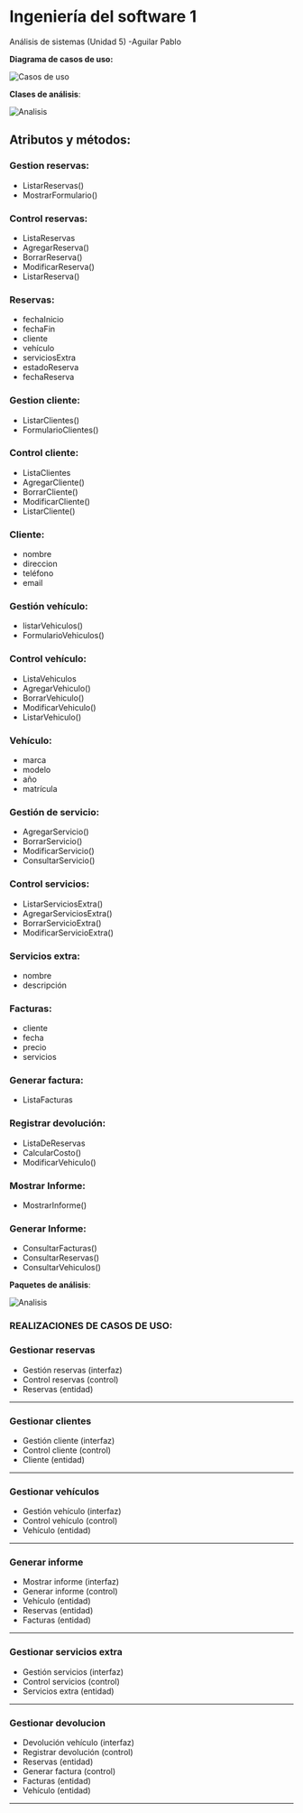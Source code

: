 # Ingeniería del software 1
Análisis de sistemas (Unidad 5)
-Aguilar Pablo

**Diagrama de casos de uso:**

![Casos de uso](diagrama_casos_de_uso.png "Casos de uso")

**Clases de análisis**:

![Analisis](Clases_de_analisis.png "analisis")

## **Atributos y métodos:**
### **Gestion reservas:**

- ListarReservas()
- MostrarFormulario()

### **Control reservas:**

- ListaReservas
- AgregarReserva()
- BorrarReserva()
- ModificarReserva()
- ListarReserva()

### **Reservas:**

- fechaInicio
- fechaFin
- cliente
- vehículo
- serviciosExtra
- estadoReserva
- fechaReserva

### **Gestion cliente:**

- ListarClientes()
- FormularioClientes()

### **Control cliente:**

- ListaClientes
- AgregarCliente()
- BorrarCliente()
- ModificarCliente()
- ListarCliente()

### **Cliente:**

- nombre
- direccion
- teléfono
- email

### **Gestión vehículo:**

- listarVehiculos()
- FormularioVehiculos()

### **Control vehículo:**

- ListaVehiculos
- AgregarVehiculo()
- BorrarVehiculo()
- ModificarVehiculo()
- ListarVehiculo()

### **Vehículo:**

- marca
- modelo
- año
- matrícula

### **Gestión de servicio:**

- AgregarServicio()
- BorrarServicio()
- ModificarServicio()
- ConsultarServicio()

### **Control servicios:**

- ListarServiciosExtra()
- AgregarServiciosExtra()
- BorrarServicioExtra()
- ModificarServicioExtra()

### **Servicios extra:**

- nombre
- descripción

### **Facturas:**

- cliente
- fecha
- precio
- servicios

### **Generar factura:**

- ListaFacturas

### **Registrar devolución:**

- ListaDeReservas
- CalcularCosto()
- ModificarVehiculo()

### **Mostrar Informe:**

- MostrarInforme()

### **Generar Informe:**

- ConsultarFacturas()
- ConsultarReservas()
- ConsultarVehiculos()

**Paquetes de análisis**:

![Analisis](paquetes_analisis.png "análisis")

### REALIZACIONES DE CASOS DE USO:
### Gestionar reservas
- Gestión reservas (interfaz)
- Control reservas (control)
- Reservas (entidad)

---
### Gestionar clientes
- Gestión cliente (interfaz)
- Control cliente (control)
- Cliente (entidad)


---

### Gestionar vehículos
- Gestión vehículo (interfaz)
- Control vehículo (control)
- Vehículo (entidad)

---

### Generar informe
- Mostrar informe (interfaz)
- Generar informe (control)
- Vehículo (entidad)
- Reservas (entidad)
- Facturas (entidad)

---

### Gestionar servicios extra
- Gestión servicios (interfaz)
- Control servicios (control)
- Servicios extra (entidad)

---

### Gestionar devolucion
- Devolución vehículo (interfaz)
- Registrar devolución (control)
- Reservas (entidad)
- Generar factura (control)
- Facturas (entidad)
- Vehículo (entidad)

---
